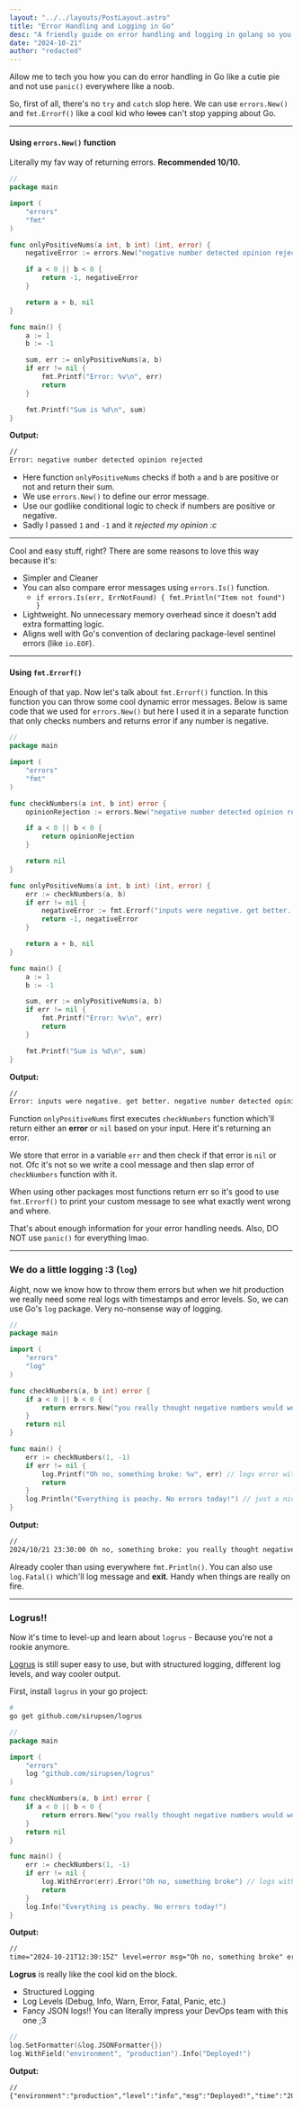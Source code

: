 ```yaml
---
layout: "../../layouts/PostLayout.astro"
title: "Error Handling and Logging in Go"
desc: "A friendly guide on error handling and logging in golang so you can save your sanity."
date: "2024-10-21"
author: "redacted"
---
```


Allow me to tech you how you can do error handling in Go like a cutie pie and not use `panic()` everywhere like a noob.

So, first of all, there's no `try` and `catch` slop here. We can use `errors.New()` and `fmt.Errorf()` like a cool kid who ~~loves~~ can't stop yapping about Go.

---

#### Using `errors.New()` function

Literally my fav way of returning errors. **Recommended 10/10.**

```go
//
package main

import (
	"errors"
	"fmt"
)

func onlyPositiveNums(a int, b int) (int, error) {
	negativeError := errors.New("negative number detected opinion rejected")

	if a < 0 || b < 0 {
		return -1, negativeError
	}

	return a + b, nil
}

func main() {
	a := 1
	b := -1

	sum, err := onlyPositiveNums(a, b)
	if err != nil {
		fmt.Printf("Error: %v\n", err)
		return
	}

	fmt.Printf("Sum is %d\n", sum)
}
```

**Output:**

```txt
//
Error: negative number detected opinion rejected
```

- Here function `onlyPositiveNums` checks if both `a` and `b` are positive or not and return their sum.
- We use `errors.New()` to define our error message.
- Use our godlike conditional logic to check if numbers are positive or negative.
- Sadly I passed `1` and `-1` and it _rejected my opinion :c_

---

Cool and easy stuff, right? There are some reasons to love this way because it's:

- Simpler and Cleaner
- You can also compare error messages using `errors.Is()` function.
  - `if errors.Is(err, ErrNotFound) { fmt.Println("Item not found") }`
- Lightweight. No unnecessary memory overhead since it doesn't add extra formatting logic.
- Aligns well with Go's convention of declaring package-level sentinel errors (like `io.EOF`).

---

#### Using `fmt.Errorf()`

Enough of that yap. Now let's talk about `fmt.Errorf()` function. In this function you can throw some cool dynamic error messages. Below is same code that we used for `errors.New()` but here I used it in a separate function that only checks numbers and returns error if any number is negative.

```go
//
package main

import (
	"errors"
	"fmt"
)

func checkNumbers(a int, b int) error {
	opinionRejection := errors.New("negative number detected opinion rejected")

	if a < 0 || b < 0 {
		return opinionRejection
	}

	return nil
}

func onlyPositiveNums(a int, b int) (int, error) {
	err := checkNumbers(a, b)
	if err != nil {
		negativeError := fmt.Errorf("inputs were negative. get better. %v", err)
		return -1, negativeError
	}

	return a + b, nil
}

func main() {
	a := 1
	b := -1

	sum, err := onlyPositiveNums(a, b)
	if err != nil {
		fmt.Printf("Error: %v\n", err)
		return
	}

	fmt.Printf("Sum is %d\n", sum)
}

```

**Output:**

```txt
//
Error: inputs were negative. get better. negative number detected opinion rejected
```

Function `onlyPositiveNums` first executes `checkNumbers` function which'll return either an **error** or `nil` based on your input. Here it's returning an error.

We store that error in a variable `err` and then check if that error is `nil` or not. Ofc it's not so we write a cool message and then slap error of `checkNumbers` function with it.

When using other packages most functions return err so it's good to use `fmt.Errorf()` to print your custom message to see what exactly went wrong and where.

That's about enough information for your error handling needs. Also, DO NOT use `panic()` for everything lmao.

---

### We do a little logging :3 (`log`)

Aight, now we know how to throw them errors but when we hit production we really need some real logs with timestamps and error levels. So, we can use Go's `log` package. Very no-nonsense way of logging.

```go
//
package main

import (
	"errors"
	"log"
)

func checkNumbers(a, b int) error {
	if a < 0 || b < 0 {
		return errors.New("you really thought negative numbers would work?")
	}
	return nil
}

func main() {
	err := checkNumbers(1, -1)
	if err != nil {
		log.Printf("Oh no, something broke: %v", err) // logs error with timestamp
		return
	}
	log.Println("Everything is peachy. No errors today!") // just a nice info log
}
```

**Output:**

```txt
//
2024/10/21 23:30:00 Oh no, something broke: you really thought negative numbers would work?
```

Already cooler than using everywhere `fmt.Println()`. You can also use `log.Fatal()` which'll log message and **exit**. Handy when things are really on fire.

---

### Logrus!!

Now it's time to level-up and learn about `logrus` - Because you're not a rookie anymore.

[Logrus](https://github.com/sirupsen/logrus) is still super easy to use, but with structured logging, different log levels, and way cooler output.

First, install `logrus` in your go project:

```sh
#
go get github.com/sirupsen/logrus
```

```go
//
package main

import (
	"errors"
	log "github.com/sirupsen/logrus"
)

func checkNumbers(a, b int) error {
	if a < 0 || b < 0 {
		return errors.New("you really thought negative numbers would work?")
	}
	return nil
}

func main() {
	err := checkNumbers(1, -1)
	if err != nil {
		log.WithError(err).Error("Oh no, something broke") // logs with error context
		return
	}
	log.Info("Everything is peachy. No errors today!")
}
```

**Output:**

```txt
//
time="2024-10-21T12:30:15Z" level=error msg="Oh no, something broke" error="you really thought negative numbers would work?"
```

**Logrus** is really like the cool kid on the block.

- Structured Logging
- Log Levels (Debug, Info, Warn, Error, Fatal, Panic, etc.)
- Fancy JSON logs!! You can literally impress your DevOps team with this one ;3

```go
//
log.SetFormatter(&log.JSONFormatter{})
log.WithField("environment", "production").Info("Deployed!")
```

**Output:**

```txt
//
{"environment":"production","level":"info","msg":"Deployed!","time":"2024-10-21T12:30:15Z"}
```
